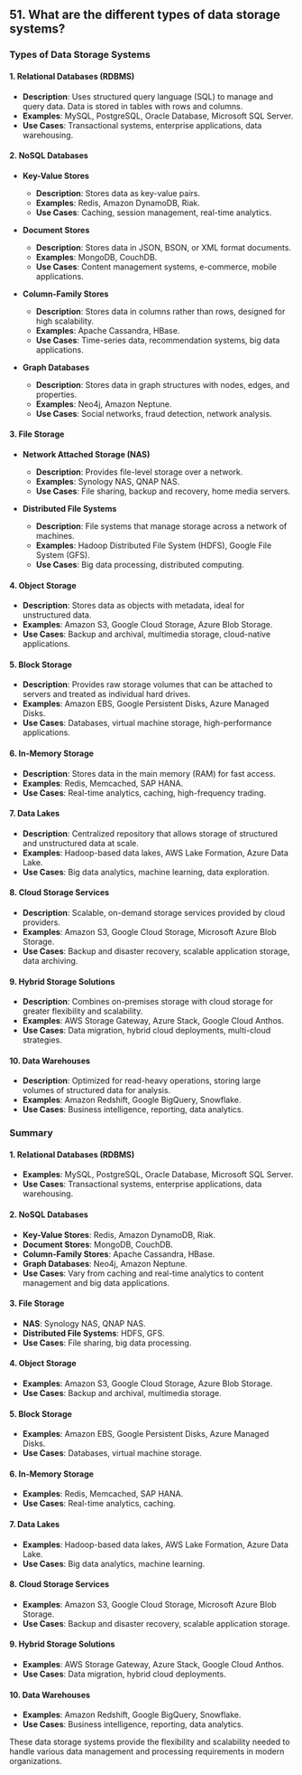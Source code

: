 ## 51. What are the different types of data storage systems?


### Types of Data Storage Systems

#### 1. Relational Databases (RDBMS)
   - **Description**: Uses structured query language (SQL) to manage and query data. Data is stored in tables with rows and columns.
   - **Examples**: MySQL, PostgreSQL, Oracle Database, Microsoft SQL Server.
   - **Use Cases**: Transactional systems, enterprise applications, data warehousing.

#### 2. NoSQL Databases
   - **Key-Value Stores**
     - **Description**: Stores data as key-value pairs.
     - **Examples**: Redis, Amazon DynamoDB, Riak.
     - **Use Cases**: Caching, session management, real-time analytics.

   - **Document Stores**
     - **Description**: Stores data in JSON, BSON, or XML format documents.
     - **Examples**: MongoDB, CouchDB.
     - **Use Cases**: Content management systems, e-commerce, mobile applications.

   - **Column-Family Stores**
     - **Description**: Stores data in columns rather than rows, designed for high scalability.
     - **Examples**: Apache Cassandra, HBase.
     - **Use Cases**: Time-series data, recommendation systems, big data applications.

   - **Graph Databases**
     - **Description**: Stores data in graph structures with nodes, edges, and properties.
     - **Examples**: Neo4j, Amazon Neptune.
     - **Use Cases**: Social networks, fraud detection, network analysis.

#### 3. File Storage
   - **Network Attached Storage (NAS)**
     - **Description**: Provides file-level storage over a network.
     - **Examples**: Synology NAS, QNAP NAS.
     - **Use Cases**: File sharing, backup and recovery, home media servers.

   - **Distributed File Systems**
     - **Description**: File systems that manage storage across a network of machines.
     - **Examples**: Hadoop Distributed File System (HDFS), Google File System (GFS).
     - **Use Cases**: Big data processing, distributed computing.

#### 4. Object Storage
   - **Description**: Stores data as objects with metadata, ideal for unstructured data.
   - **Examples**: Amazon S3, Google Cloud Storage, Azure Blob Storage.
   - **Use Cases**: Backup and archival, multimedia storage, cloud-native applications.

#### 5. Block Storage
   - **Description**: Provides raw storage volumes that can be attached to servers and treated as individual hard drives.
   - **Examples**: Amazon EBS, Google Persistent Disks, Azure Managed Disks.
   - **Use Cases**: Databases, virtual machine storage, high-performance applications.

#### 6. In-Memory Storage
   - **Description**: Stores data in the main memory (RAM) for fast access.
   - **Examples**: Redis, Memcached, SAP HANA.
   - **Use Cases**: Real-time analytics, caching, high-frequency trading.

#### 7. Data Lakes
   - **Description**: Centralized repository that allows storage of structured and unstructured data at scale.
   - **Examples**: Hadoop-based data lakes, AWS Lake Formation, Azure Data Lake.
   - **Use Cases**: Big data analytics, machine learning, data exploration.

#### 8. Cloud Storage Services
   - **Description**: Scalable, on-demand storage services provided by cloud providers.
   - **Examples**: Amazon S3, Google Cloud Storage, Microsoft Azure Blob Storage.
   - **Use Cases**: Backup and disaster recovery, scalable application storage, data archiving.

#### 9. Hybrid Storage Solutions
   - **Description**: Combines on-premises storage with cloud storage for greater flexibility and scalability.
   - **Examples**: AWS Storage Gateway, Azure Stack, Google Cloud Anthos.
   - **Use Cases**: Data migration, hybrid cloud deployments, multi-cloud strategies.

#### 10. Data Warehouses
   - **Description**: Optimized for read-heavy operations, storing large volumes of structured data for analysis.
   - **Examples**: Amazon Redshift, Google BigQuery, Snowflake.
   - **Use Cases**: Business intelligence, reporting, data analytics.

### Summary

#### 1. Relational Databases (RDBMS)
   - **Examples**: MySQL, PostgreSQL, Oracle Database, Microsoft SQL Server.
   - **Use Cases**: Transactional systems, enterprise applications, data warehousing.

#### 2. NoSQL Databases
   - **Key-Value Stores**: Redis, Amazon DynamoDB, Riak.
   - **Document Stores**: MongoDB, CouchDB.
   - **Column-Family Stores**: Apache Cassandra, HBase.
   - **Graph Databases**: Neo4j, Amazon Neptune.
   - **Use Cases**: Vary from caching and real-time analytics to content management and big data applications.

#### 3. File Storage
   - **NAS**: Synology NAS, QNAP NAS.
   - **Distributed File Systems**: HDFS, GFS.
   - **Use Cases**: File sharing, big data processing.

#### 4. Object Storage
   - **Examples**: Amazon S3, Google Cloud Storage, Azure Blob Storage.
   - **Use Cases**: Backup and archival, multimedia storage.

#### 5. Block Storage
   - **Examples**: Amazon EBS, Google Persistent Disks, Azure Managed Disks.
   - **Use Cases**: Databases, virtual machine storage.

#### 6. In-Memory Storage
   - **Examples**: Redis, Memcached, SAP HANA.
   - **Use Cases**: Real-time analytics, caching.

#### 7. Data Lakes
   - **Examples**: Hadoop-based data lakes, AWS Lake Formation, Azure Data Lake.
   - **Use Cases**: Big data analytics, machine learning.

#### 8. Cloud Storage Services
   - **Examples**: Amazon S3, Google Cloud Storage, Microsoft Azure Blob Storage.
   - **Use Cases**: Backup and disaster recovery, scalable application storage.

#### 9. Hybrid Storage Solutions
   - **Examples**: AWS Storage Gateway, Azure Stack, Google Cloud Anthos.
   - **Use Cases**: Data migration, hybrid cloud deployments.

#### 10. Data Warehouses
   - **Examples**: Amazon Redshift, Google BigQuery, Snowflake.
   - **Use Cases**: Business intelligence, reporting, data analytics.

These data storage systems provide the flexibility and scalability needed to handle various data management and processing requirements in modern organizations.